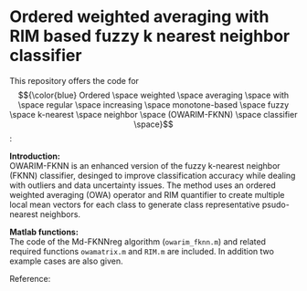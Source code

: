 # Ordered weighted averaging with RIM based fuzzy k nearest neighbor classifier
This repository offers the code for $${\color{blue} Ordered \space weighted \space averaging \space with \space regular \space increasing \space monotone-based \space fuzzy \space k-nearest \space neighbor \space (OWARIM-FKNN) \space classifier \space}$$ :

**Introduction:** <br/>
OWARIM-FKNN is an enhanced version of the fuzzy k-nearest neighbor (FKNN) classifier, desinged to improve classification accuracy while dealing with outliers and data uncertainty issues. The method uses an ordered weighted averaging (OWA) operator and RIM quantifier to create multiple local mean vectors for each class to generate class representative psudo-nearest neighbors. 

**Matlab functions:** <br/>
The code of the Md-FKNNreg algorithm (`owarim_fknn.m`) and related required functions `owamatrix.m` and `RIM.m` are included. In addition two example cases are also given. 


Reference:



